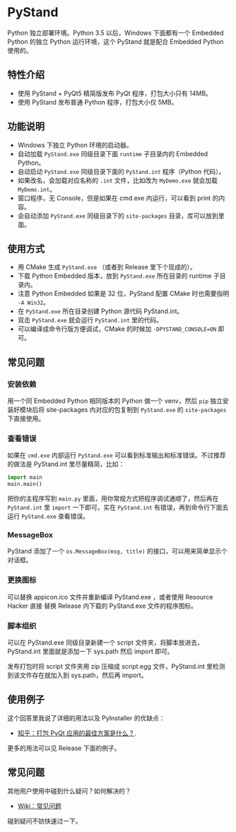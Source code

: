 # PyStand

Python 独立部署环境。Python 3.5 以后，Windows 下面都有一个 Embedded Python 的独立 Python 运行环境，这个 PyStand 就是配合 Embedded Python 使用的。

## 特性介绍

- 使用 PyStand + PyQt5 精简版发布 PyQt 程序，打包大小只有 14MB。
- 使用 PyStand 发布普通 Python 程序，打包大小仅 5MB。

## 功能说明

- Windows 下独立 Python 环境的启动器。
- 自动加载 `PyStand.exe` 同级目录下面 `runtime` 子目录内的 Embedded Python。
- 自动启动 `PyStand.exe` 同级目录下面的 `PyStand.int` 程序（Python 代码）。
- 如果改名，会加载对应名称的 `.int` 文件，比如改为 `MyDemo.exe` 就会加载 `MyDemo.int`。
- 窗口程序，无 Console，但是如果在 cmd.exe 内运行，可以看到 print 的内容。
- 会自动添加 `PyStand.exe` 同级目录下的 `site-packages` 目录，库可以放到里面。

## 使用方式

- 用 CMake 生成 `PyStand.exe` （或者到 Release 里下个现成的）。
- 下载 Python Embedded 版本，放到 `PyStand.exe` 所在目录的 runtime 子目录内。
- 注意 Python Embedded 如果是 32 位，PyStand 配置 CMake 时也需要指明 `-A Win32`。
- 在 `PyStand.exe` 所在目录创建 Python 源代码 PyStand.int。
- 双击 `PyStand.exe` 就会运行 `PyStand.int` 里的代码。
- 可以编译成命令行版方便调试，CMake 的时候加 `-DPYSTAND_CONSOLE=ON` 即可。

## 常见问题

### 安装依赖

用一个同 Embedded Python 相同版本的 Python 做一个 venv，然后 `pip` 独立安装好模块后将 site-packages 内对应的包复制到 `PyStand.exe` 的 `site-packages` 下直接使用。

### 查看错误

如果在 `cmd.exe` 内部运行 `PyStand.exe` 可以看到标准输出和标准错误。不过推荐的做法是 PyStand.int 里尽量精简，比如：

```python
import main
main.main()
```

把你的主程序写到 `main.py` 里面，用你常规方式把程序调试通顺了，然后再在 `PyStand.int` 里 `import` 一下即可，实在 `PyStand.int` 有错误，再到命令行下面去运行 `PyStand.exe` 查看错误。

### MessageBox

PyStand 添加了一个 `os.MessageBox(msg, title)` 的接口，可以用来简单显示个对话框。

### 更换图标

可以替换 appicon.ico 文件并重新编译 PyStand.exe ，或者使用 Resource Hacker 直接
替换 Release 内下载的 PyStand.exe 文件的程序图标。

### 脚本组织

可以在 PyStand.exe 同级目录新建一个 script 文件夹，将脚本放进去，PyStand.int 里面就是添加一下 sys.path 然后 import 即可。

发布打包时将 script 文件夹用 zip 压缩成 script.egg 文件，PyStand.int 里检测到该文件存在就加入到 sys.path，然后再 import。

## 使用例子

这个回答里我说了详细的用法以及 PyInstaller 的优缺点：

- [知乎：打包 PyQt 应用的最佳方案是什么？](https://www.zhihu.com/question/48776632/answer/2336654649).

更多的用法可以见 Release 下面的例子。

## 常见问题

其他用户使用中碰到什么疑问？如何解决的？

- [Wiki：常见问题](https://github.com/skywind3000/PyStand/wiki/Frequently-Asked-Questions)

碰到疑问不妨快速过一下。





